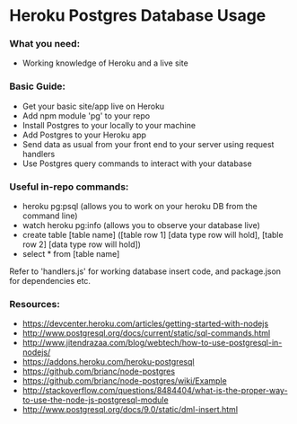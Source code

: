 # Heroku Postgres Database Usage

### What you need:
* Working knowledge of Heroku and a live site

### Basic Guide:
+ Get your basic site/app live on Heroku
+ Add npm module 'pg' to your repo
+ Install Postgres to your locally to your machine
+ Add Postgres to your Heroku app
+ Send data as usual from your front end to your server using request handlers
+ Use Postgres query commands to interact with your database

### Useful in-repo commands:
+ heroku pg:psql (allows you to work on your heroku DB from the command line)
+ watch heroku pg:info (allows you to observe your database live)
+ create table \[table name\] (\[table row 1\] \[data type row will hold\], \[table row 2\] \[data type row will hold\])
+ select \* from \[table name\]

Refer to 'handlers.js' for working database insert code, and package.json for dependencies etc.

### Resources:
+ https://devcenter.heroku.com/articles/getting-started-with-nodejs
+ http://www.postgresql.org/docs/current/static/sql-commands.html
+ http://www.jitendrazaa.com/blog/webtech/how-to-use-postgresql-in-nodejs/
+ https://addons.heroku.com/heroku-postgresql
+ https://github.com/brianc/node-postgres
+ https://github.com/brianc/node-postgres/wiki/Example
+ http://stackoverflow.com/questions/8484404/what-is-the-proper-way-to-use-the-node-js-postgresql-module
+ http://www.postgresql.org/docs/9.0/static/dml-insert.html